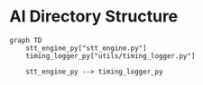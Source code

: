 # AI Directory Structure

```mermaid
graph TD
    stt_engine_py["stt_engine.py"]
    timing_logger_py["utils/timing_logger.py"]

    stt_engine_py --> timing_logger_py
```
